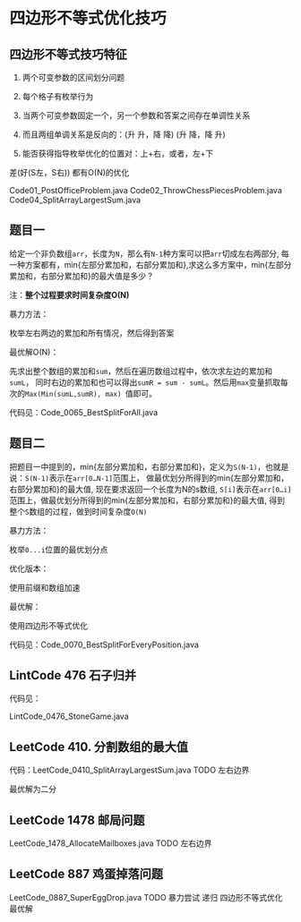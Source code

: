 # 四边形不等式优化技巧

## 四边形不等式技巧特征

1. 两个可变参数的区间划分问题

2. 每个格子有枚举行为

3. 当两个可变参数固定一个，另一个参数和答案之间存在单调性关系

4. 而且两组单调关系是反向的：(升 升，降 降)  (升 降，降 升)

5. 能否获得指导枚举优化的位置对：上+右，或者，左+下

差(好(S左，S右))
都有O(N)的优化

Code01_PostOfficeProblem.java
Code02_ThrowChessPiecesProblem.java
Code04_SplitArrayLargestSum.java

## 题目一

给定一个非负数组`arr`，长度为`N`，那么有`N-1`种方案可以把`arr`切成左右两部分, 每一种方案都有，min{左部分累加和，右部分累加和},求这么多方案中，min{左部分累加和，右部分累加和}的最大值是多少？

注：**整个过程要求时间复杂度O(N)**

暴力方法：

枚举左右两边的累加和所有情况，然后得到答案

最优解O(N)：

先求出整个数组的累加和`sum`，然后在遍历数组过程中，依次求左边的累加和`sumL`， 同时右边的累加和也可以得出`sumR = sum - sumL`。然后用`max`变量抓取每次的`Max(Min(sumL,sumR), max) `值即可。

代码见：Code_0065_BestSplitForAll.java

## 题目二

把题目一中提到的，min{左部分累加和，右部分累加和}，定义为`S(N-1)`，也就是说：`S(N-1)`表示在`arr[0…N-1]`范围上， 做最优划分所得到的min{左部分累加和，右部分累加和}的最大值, 现在要求返回一个长度为N的s数组, `S[i]`表示在`arr[0…i]`范围上，做最优划分所得到的min{左部分累加和，右部分累加和}的最大值, 得到整个`S`数组的过程，做到时间复杂度`O(N)`


暴力方法：

枚举`0...i`位置的最优划分点

优化版本：

使用前缀和数组加速

最优解：

使用四边形不等式优化

代码见：Code_0070_BestSplitForEveryPosition.java

## LintCode 476 石子归并

代码见：

LintCode_0476_StoneGame.java

## LeetCode 410. 分割数组的最大值

代码：LeetCode_0410_SplitArrayLargestSum.java TODO 左右边界

最优解为二分

## LeetCode 1478 邮局问题

LeetCode_1478_AllocateMailboxes.java TODO 左右边界

## LeetCode 887 鸡蛋掉落问题  

LeetCode_0887_SuperEggDrop.java TODO 暴力尝试 递归 四边形不等式优化 最优解

